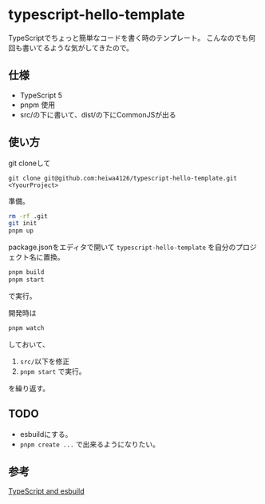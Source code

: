 # typescript-hello-template

TypeScriptでちょっと簡単なコードを書く時のテンプレート。
こんなのでも何回も書いてるような気がしてきたので。

## 仕様

- TypeScript 5
- pnpm 使用
- src/の下に書いて、dist/の下にCommonJSが出る

## 使い方

git cloneして
```
git clone git@github.com:heiwa4126/typescript-hello-template.git <YyourProject>
```

準備。
```bash
rm -rf .git
git init
pnpm up
```

package.jsonをエディタで開いて
`typescript-hello-template` を自分のプロジェクト名に置換。

```bash
pnpm build
pnpm start
```
で実行。

開発時は
```bash
pnpm watch
```
しておいて、

1. `src/`以下を修正
1. `pnpm start` で実行。

を繰り返す。

## TODO

- esbuildにする。
- `pnpm create ...` で出来るようになりたい。

## 参考

[TypeScript and esbuild](https://janessagarrow.com/blog/typescript-and-esbuild/)
